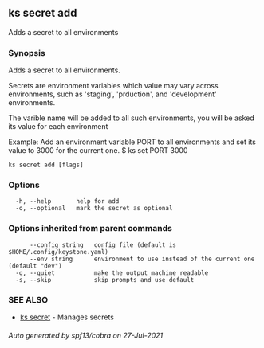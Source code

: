 ## ks secret add

Adds a secret to all environments

### Synopsis

Adds a secret to all environments.

Secrets are environment variables which value may vary
across environments, such as 'staging', 'prduction',
and 'development' environments.

The varible name will be added to all such environments,
you will be asked its value for each environment

Example:
  Add an environment variable PORT to all environments
  and set its value to 3000 for the current one.
  $ ks set PORT 3000



```
ks secret add [flags]
```

### Options

```
  -h, --help       help for add
  -o, --optional   mark the secret as optional
```

### Options inherited from parent commands

```
      --config string   config file (default is $HOME/.config/keystone.yaml)
      --env string      environment to use instead of the current one (default "dev")
  -q, --quiet           make the output machine readable
  -s, --skip            skip prompts and use default
```

### SEE ALSO

* [ks secret](ks_secret.md)	 - Manages secrets

###### Auto generated by spf13/cobra on 27-Jul-2021
